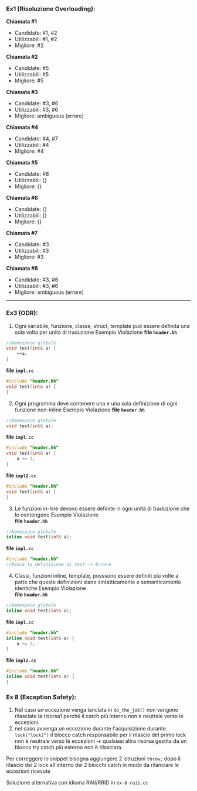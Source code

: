 ### Ex1 (Risoluzione Overloading):
**Chiamata #1**
- Candidate: #1, #2
- Utilizzabili: #1, #2
- Migliore: #2

**Chiamata #2**
- Candidate: #5
- Utilizzabili: #5
- Migliore: #5

**Chiamata #3**
- Candidate: #3, #6
- Utilizzabili: #3, #6
- Migliore: ambiguous (errore)

**Chiamata #4**
- Candidate: #4, #7
- Utilizzabili: #4
- Migliore: #4

**Chiamata #5**
- Candidate: #8
- Utilizzabili: {}
- Migliore: {}

**Chiamata #6**
- Candidate: {}
- Utilizzabili: {}
- Migliore: {}

**Chiamata #7**
- Candidate: #3
- Utilizzabili: #3
- Migliore: #3

**Chiamata #8**
- Candidate: #3, #6
- Utilizzabili: #3, #6
- Migliore: ambiguous (errore)

------------------------------------------------

### Ex3 (ODR):
1. Ogni variabile, funzione, classe, struct, template può essere definita una sola volta per unità di traduzione
Esempio Violazione 
**file `header.hh`**
```c++
//Namespace globale
void test(int& a) {
	++a;
}
```
**file `impl.cc`**
```c++
#include "header.hh"
void test(int& a) {
}
```
2. Ogni programma deve contenere una e una sola definizione di ogni funzione non-inline
Esempio Violazione 
**file `header.hh`**
```c++
//Namespace globale
void test(int& a);
```
**file `impl.cc`**
```c++
#include "header.hh"
void test(int& a) {
	a += 2;
}
```
**file `impl2.cc`**
```c++
#include "header.hh"
void test(int& a) {
}
```
3. Le funzioni in-line devono essere definite in ogni unità di traduzione che le contengono
Esempio Violazione<br>
**file `header.hh`**
```c++
//Namespace globale
inline void test(int& a);
```
**file `impl.cc`**
```c++
#include "header.hh"
//Manca la definizione di test -> Errore
```
4. Classi, funzioni inline, template, posssono essere definiti più volte a patto che queste definizioni siano sintatticamente e semanticamente identiche
Esempio Violazione<br>
**file `header.hh`**
```c++
//Namespace globale
inline void test(int& a);
```
**file `impl.cc`**
```c++
#include "header.hh"
inline void test(int& a) {
	a += 2;
}
```
**file `impl2.cc`**
```c++
#include "header.hh"
inline void test(int& a) {
}
```

### Ex 8 (Exception Safety):

1. Nel caso un eccezione venga lanciata in `do_the_job()` non vengono rilasciate la risorsa1 perché il catch più interno non è neutrale verso le eccezioni.
2. nel caso avvenga un eccezione durante l'acquisizione durante `lock("lock2")` il blocco catch responsabile per il rilascio del primo lock non è neutrale verso le eccezioni -> qualsiasi altra risorsa gestita da un blocco try catch più esterno non è rilasciata.

Per correggere lo snippet bisogna aggiungere 2 istruzioni `throw;` dopo il rilascio dei 2 lock all'interno dei 2 blocchi catch in modo da rilanciare le eccezioni ricevute

Soluzione alternativa con idioma RAII/RRID in `ex-8-raii.cc`